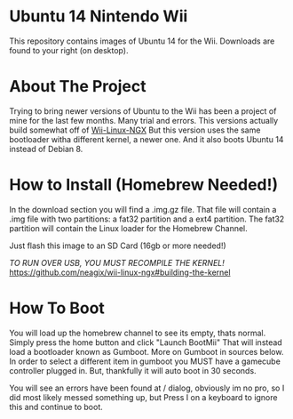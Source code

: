 # Ubuntu 14 Nintendo Wii



This repository contains images of Ubuntu 14 for the Wii. Downloads are found to your right (on desktop).

# About The Project
Trying to bring newer versions of Ubuntu to the Wii has been a project of mine for the last few months. Many trial and errors.
This versions actually build somewhat off of [Wii-Linux-NGX](https://github.com/neagix/wii-linux-ngx)
But this version uses the same bootloader witha different kernel, a newer one. And it also boots Ubuntu 14 instead of Debian 8.

# How to Install (Homebrew Needed!)
In the download section you will find a .img.gz file. That file will contain a .img file with two partitions: a fat32 partition and a ext4 partition. The fat32 partition will contain the Linux loader for the Homebrew Channel.

Just flash this image to an SD Card (16gb or more needed!)

*TO RUN OVER USB, YOU MUST RECOMPILE THE KERNEL!*
https://github.com/neagix/wii-linux-ngx#building-the-kernel


# How To Boot
You will load up the homebrew channel to see its empty, thats normal. Simply press the home button and click "Launch BootMii"
That will instead load a bootloader known as Gumboot. More on Gumboot in sources below.
In order to select a different item in gumboot you MUST have a gamecube controller plugged in. But, thankfully it will auto boot in 30 seconds.

You will see an errors have been found at / dialog, obviously im no pro, so I did most likely messed something up, but Press I on a keyboard to ignore this and continue to boot.
